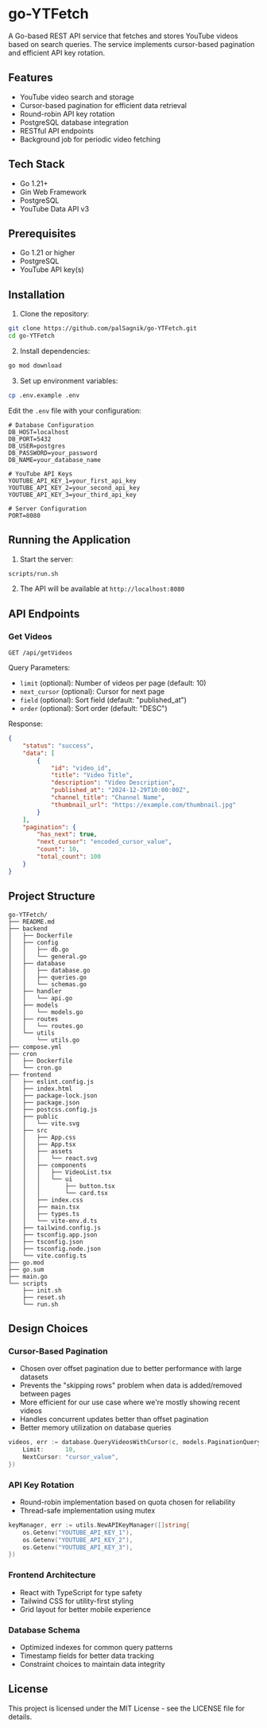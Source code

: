 # go-YTFetch

A Go-based REST API service that fetches and stores YouTube videos based on search queries. The service implements cursor-based pagination and efficient API key rotation.

## Features

- YouTube video search and storage
- Cursor-based pagination for efficient data retrieval
- Round-robin API key rotation
- PostgreSQL database integration
- RESTful API endpoints
- Background job for periodic video fetching

## Tech Stack

- Go 1.21+
- Gin Web Framework
- PostgreSQL
- YouTube Data API v3

## Prerequisites

- Go 1.21 or higher
- PostgreSQL
- YouTube API key(s)

## Installation

1. Clone the repository:
```bash
git clone https://github.com/palSagnik/go-YTFetch.git
cd go-YTFetch
```

2. Install dependencies:
```bash
go mod download
```

3. Set up environment variables:
```bash
cp .env.example .env
```

Edit the `.env` file with your configuration:
```env
# Database Configuration
DB_HOST=localhost
DB_PORT=5432
DB_USER=postgres
DB_PASSWORD=your_password
DB_NAME=your_database_name

# YouTube API Keys
YOUTUBE_API_KEY_1=your_first_api_key
YOUTUBE_API_KEY_2=your_second_api_key
YOUTUBE_API_KEY_3=your_third_api_key

# Server Configuration
PORT=8080
```


## Running the Application

1. Start the server:
```bash
scripts/run.sh
```

2. The API will be available at `http://localhost:8080`

## API Endpoints

### Get Videos
```
GET /api/getVideos
```

Query Parameters:
- `limit` (optional): Number of videos per page (default: 10)
- `next_cursor` (optional): Cursor for next page
- `field` (optional): Sort field (default: "published_at")
- `order` (optional): Sort order (default: "DESC")

Response:
```json
{
    "status": "success",
    "data": [
        {
            "id": "video_id",
            "title": "Video Title",
            "description": "Video Description",
            "published_at": "2024-12-29T10:00:00Z",
            "channel_title": "Channel Name",
            "thumbnail_url": "https://example.com/thumbnail.jpg"
        }
    ],
    "pagination": {
        "has_next": true,
        "next_cursor": "encoded_cursor_value",
        "count": 10,
        "total_count": 100
    }
}
```

## Project Structure

```
go-YTFetch/
├── README.md
├── backend
│   ├── Dockerfile
│   ├── config
│   │   ├── db.go
│   │   └── general.go
│   ├── database
│   │   ├── database.go
│   │   ├── queries.go
│   │   └── schemas.go
│   ├── handler
│   │   └── api.go
│   ├── models
│   │   └── models.go
│   ├── routes
│   │   └── routes.go
│   └── utils
│       └── utils.go
├── compose.yml
├── cron
│   ├── Dockerfile
│   └── cron.go
├── frontend
│   ├── eslint.config.js
│   ├── index.html
│   ├── package-lock.json
│   ├── package.json
│   ├── postcss.config.js
│   ├── public
│   │   └── vite.svg
│   ├── src
│   │   ├── App.css
│   │   ├── App.tsx
│   │   ├── assets
│   │   │   └── react.svg
│   │   ├── components
│   │   │   ├── VideoList.tsx
│   │   │   └── ui
│   │   │       ├── button.tsx
│   │   │       └── card.tsx
│   │   ├── index.css
│   │   ├── main.tsx
│   │   ├── types.ts
│   │   └── vite-env.d.ts
│   ├── tailwind.config.js
│   ├── tsconfig.app.json
│   ├── tsconfig.json
│   ├── tsconfig.node.json
│   └── vite.config.ts
├── go.mod
├── go.sum
├── main.go
└── scripts
    ├── init.sh
    ├── reset.sh
    └── run.sh
```

## Design Choices

### Cursor-Based Pagination
- Chosen over offset pagination due to better performance with large datasets
- Prevents the "skipping rows" problem when data is added/removed between pages
- More efficient for our use case where we're mostly showing recent videos
- Handles concurrent updates better than offset pagination
- Better memory utilization on database queries
```go
videos, err := database.QueryVideosWithCursor(c, models.PaginationQuery{
    Limit:      10,
    NextCursor: "cursor_value",
})
```

### API Key Rotation
- Round-robin implementation based on quota chosen for reliability
- Thread-safe implementation using mutex
```go
keyManager, err := utils.NewAPIKeyManager([]string{
    os.Getenv("YOUTUBE_API_KEY_1"),
    os.Getenv("YOUTUBE_API_KEY_2"),
    os.Getenv("YOUTUBE_API_KEY_3"),
})
```
### Frontend Architecture
- React with TypeScript for type safety
- Tailwind CSS for utility-first styling
- Grid layout for better mobile experience

### Database Schema
- Optimized indexes for common query patterns
- Timestamp fields for better data tracking
- Constraint choices to maintain data integrity


## License

This project is licensed under the MIT License - see the LICENSE file for details.